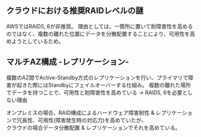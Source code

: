 ## クラウドにおける推奨RAIDレベルの謎
AWSではRAID5, 6が非推奨。
理由としては、一箇所に置いて耐障害性を高めるのではなく、複数の離れた位置にデータを分散配置することにより、可用性を高めようとしているため。

## マルチAZ構成 -レプリケーション-
複数のAZ間でActive-Standby方式のレプリケーションを行い、プライマリで障害が起きた際にはStandbyにフェイルオーバーする仕組み。
複数の離れた場所でデータを持つことで、可用性と耐障害性を高めている -> RAID5, 6を必要としない理由

オンプレミスの場合、RAID構成によるハードウェア障害耐性 & レプリケーションで冗長性、可用性(障害発生時の対応力)を高めていたが、<br>
クラウドの場合データ分散配置 & レプリケーションでそれを高めている。
